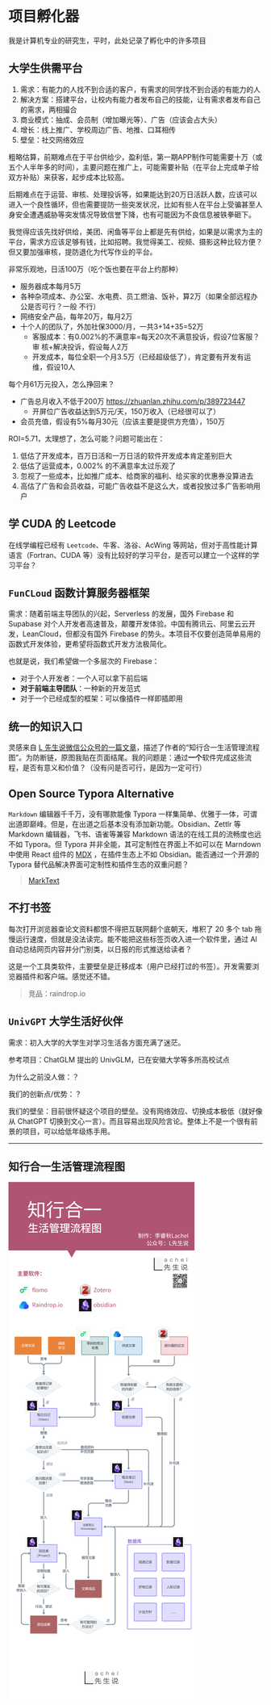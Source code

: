 # 项目孵化器

我是计算机专业的研究生，平时，此处记录了孵化中的许多项目

## 大学生供需平台

1. 需求：有能力的人找不到合适的客户，有需求的同学找不到合适的有能力的人
2. 解决方案：搭建平台，让校内有能力者发布自己的技能，让有需求者发布自己的需求，两相撮合
3. 商业模式：抽成、会员制（增加曝光等）、广告（应该会占大头）
4. 增长：线上推广、学校周边广告、地推、口耳相传
5. 壁垒：社交网络效应

粗略估算，前期难点在于平台供给少，盈利低，第一期APP制作可能需要十万（或五个人半年多的时间），主要问题在推广上，可能需要补贴（在平台上完成单子给双方补贴）来获客，起步成本比较高。

后期难点在于运营、审核、处理投诉等，如果能达到20万日活跃人数，应该可以进入一个良性循环，但也需要提防一些突发状况，比如有些人在平台上受骗甚至人身安全遭遇威胁等突发情况导致信誉下降，也有可能因为不良信息被铁拳砸下。

我觉得应该先找好供给，美团、闲鱼等平台上都是先有供给，如果是以需求为主的平台，需求方应该足够有钱，比如招聘。我觉得美工、视频、摄影这种比较方便？但又要加强审核，提防退化为代写作业的平台。

非常乐观地，日活100万（吃个饭也要在平台上约那种）

* 服务器成本每月5万
* 各种杂项成本、办公室、水电费、员工燃油、饭补，算2万（如果全部远程办公是否可行？一般
  不行）
* 网络安全产品，每年20万，每月2万
* 十个人的团队了，外加社保3000/月，一共3+14+35=52万
  * 客服成本：有0.002%的不满意率=每天20次不满意投诉，假设7位客服？审
    核+解决投诉，假设每人2万
  * 开发成本，每位全职一个月3.5万（已经超级低了），肯定要有开发有运
    维，假设10人

每个月61万元投入，怎么挣回来？

* 广告总月收入不低于200万 https://zhuanlan.zhihu.com/p/389723447
	* 开屏位广告收益达到5万元/天，150万收入（已经很可以了）
* 会员充值，假设有5%每月30元（应该主要是提供方充值），150万

ROI=5.71，太理想了，怎么可能？问题可能出在：

1. 低估了开发成本，百万日活和一万日活的软件开发成本肯定差别巨大
2. 低估了运营成本，0.002% 的不满意率太过乐观了
3. 忽视了一些成本，比如推广成本、给商家的福利、给买家的优惠券没算进去
4. 高估了广告和会员收益，可能广告收益不是这么大，或者投放过多广告影响用户

## 学 CUDA 的 Leetcode

在线学编程已经有 `Leetcode`、牛客、洛谷、AcWing 等网站，但对于高性能计算语言（Fortran、CUDA 等）没有比较好的学习平台，是否可以建立一个这样的学习平台？

## `FunCLoud` 函数计算服务器框架

需求：随着前端主导团队的兴起，Serverless 的发展，国外 Firebase 和 Supabase 对个人开发者高速普及，颠覆开发体验。中国有腾讯云、阿里云云开发，LeanCloud，但都没有国外 Firebase 的势头。本项目不仅要创造简单易用的函数式开发体验，更希望将函数式开发方法极简化。

也就是说，我们希望做一个多层次的 Firebase：

- 对于个人开发者：一个人可以拿下前后端
- **对于前端主导团队**：一种新的开发范式
- 对于一个已经成型的框架：可以像插件一样即插即用

## 统一的知识入口

灵感来自 [L 先生说微信公众号的一篇文章](https://mp.weixin.qq.com/s/yPJyRROXVHgQYWML1BmU5g)，描述了作者的“知行合一生活管理流程图”。为防断链，原图我贴在页面结尾。我的问题是：通过**一个**软件完成这些流程，是否有意义和价值？（没有问是否可行，是因为一定可行）

## Open Source Typora Alternative

`Markdown` 编辑器千千万，没有哪款能像 Typora 一样集简单、优雅于一体，可谓出道即巅峰。但是，在出道之后基本没有添加新功能。Obsidian、Zettlr 等 Markdown 编辑器，飞书、语雀等兼容 Markdown 语法的在线工具的流畅度也远不如 Typora。但 Typora 并非全能，其可定制性在界面上不如可以在 Marndown 中使用 React 组件的 [MDX](https://mdxjs.com/) ，在插件生态上不如 Obsidian。能否通过一个开源的 Typora 替代品解决界面可定制性和插件生态的双重问题？

> [MarkText](../Tool/typora-alternative)

## 不打书签

每次打开浏览器查论文资料都恨不得把互联网翻个底朝天，堆积了 20 多个 tab 拖慢运行速度，但就是没法读完。能不能把这些标签页收入进一个软件里，通过 AI 自动总结网页内容并分门别类，以日报的形式推送给读者？

这是一个工具类软件，主要壁垒是迁移成本（用户已经打过的书签）。开发需要浏览器插件和客户端。感觉还不错。

> 竞品：raindrop.io

## `UnivGPT` 大学生活好伙伴

需求：初入大学的大学生对学习生活各方面充满了迷茫。

参考项目：ChatGLM 提出的 UnivGLM，已在安徽大学等多所高校试点

为什么之前没人做：？

我们的创新点/优势：？

我们的壁垒：目前很怀疑这个项目的壁垒。没有网络效应、切换成本极低（就好像从 ChatGPT 切换到文心一言）。而且容易出现风险言论。整体上不是一个很有前景的项目，可以给低年级练手用。

---

## 知行合一生活管理流程图

![image-20230721192904557](./assets/index/image-20230721192904557.png)
